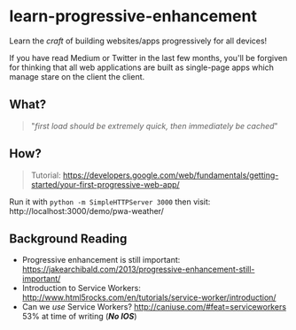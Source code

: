 # learn-progressive-enhancement

Learn the *craft* of building websites/apps progressively for all devices!

If you have read Medium or Twitter in the last few months,
you'll be forgiven for thinking that all web applications are built
as single-page apps which manage stare on the client the client.

## What?

> "*first load should be extremely quick, then immediately be cached*"

## How?

> Tutorial: https://developers.google.com/web/fundamentals/getting-started/your-first-progressive-web-app/

Run it with `python -m SimpleHTTPServer 3000` then visit: http://localhost:3000/demo/pwa-weather/


## Background Reading

+ Progressive enhancement is still important:
https://jakearchibald.com/2013/progressive-enhancement-still-important/
+ Introduction to Service Workers:
http://www.html5rocks.com/en/tutorials/service-worker/introduction/
+ Can we *use* Service Workers?
http://caniuse.com/#feat=serviceworkers 53% at time of writing (***No IOS***)
